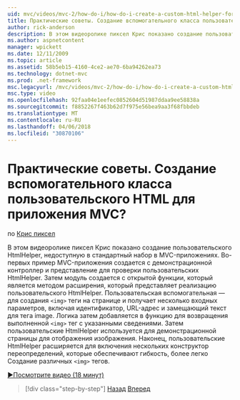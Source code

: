 ```yaml
---
uid: mvc/videos/mvc-2/how-do-i/how-do-i-create-a-custom-html-helper-for-an-mvc-application
title: Практические советы. Создание вспомогательного класса пользовательского HTML для приложения MVC? | Документы Майкрософт
author: rick-anderson
description: В этом видеоролике пиксел Крис показано создание пользовательского HtmlHelper, недоступную в стандартный набор в MVC-приложениях. Первый пример MVC прило...
ms.author: aspnetcontent
manager: wpickett
ms.date: 12/11/2009
ms.topic: article
ms.assetid: 58b5eb15-4160-4ce2-ae70-6ba94262ea73
ms.technology: dotnet-mvc
ms.prod: .net-framework
msc.legacyurl: /mvc/videos/mvc-2/how-do-i/how-do-i-create-a-custom-html-helper-for-an-mvc-application
msc.type: video
ms.openlocfilehash: 92faa04e1eefec0852604d51987ddaa9ee58838a
ms.sourcegitcommit: f8852267f463b62d7f975e56bea9aa3f68fbbdeb
ms.translationtype: MT
ms.contentlocale: ru-RU
ms.lasthandoff: 04/06/2018
ms.locfileid: "30870106"
---
```

<a name="how-do-i-create-a-custom-html-helper-for-an-mvc-application"></a>Практические советы. Создание вспомогательного класса пользовательского HTML для приложения MVC?
====================
по [Крис пиксел](https://twitter.com/chrispels)

В этом видеоролике пиксел Крис показано создание пользовательского HtmlHelper, недоступную в стандартный набор в MVC-приложениях. Во-первых пример MVC-приложения создается с демонстрационной контроллер и представление для проверки пользовательских HtmlHelper. Затем модуль создается с открытой функции, который является методом расширения, который представляет реализацию пользовательского HtmlHelper. Пользовательская вспомогательная — для создания `<img>` теги на странице и получает несколько входных параметров, включая идентификатор, URL-адрес и замещающий текст для тега image. Логика затем добавляется в функцию для возвращения выполненной `<img>` тег с указанными сведениями. Затем пользовательские HtmlHelper используется для демонстрационной страницы для отображения изображения. Наконец, пользовательские HtmlHelper расширяется для включения нескольких конструктор переопределений, которые обеспечивают гибкость, более легко Создание различных `<img>` тегов.

[&#9654;Посмотрите видео (18 минут)](https://channel9.msdn.com/Blogs/ASP-NET-Site-Videos/how-do-i-create-a-custom-html-helper-for-an-mvc-application)

> [!div class="step-by-step"]
> [Назад](how-do-i-implement-view-models-to-manage-data-for-aspnet-mvc-views.md)
> [Вперед](how-do-i-work-with-model-binders-in-an-mvc-application.md)
